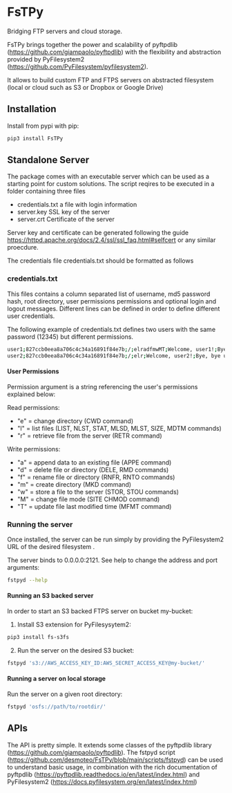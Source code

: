 # FsTPy
Bridging FTP servers and cloud storage.


FsTPy brings together the power and scalability of pyftpdlib (https://github.com/giampaolo/pyftpdlib) with the flexibility and abstraction provided by PyFilesystem2 (https://github.com/PyFilesystem/pyfilesystem2).

It allows to build custom FTP and FTPS servers on abstracted filesystem (local or cloud such as S3 or Dropbox or Google Drive)

## Installation 

Install from pypi with pip:

```bash
pip3 install FsTPy
```

## Standalone Server

The package comes with an executable server which can be used as a starting point for custom solutions. The script reqires to be executed in a folder containing three files

* credentials.txt a file with login information 
* server.key SSL key of the server
* server.crt Certificate of the server

Server key and certificate can be generated following the guide https://httpd.apache.org/docs/2.4/ssl/ssl_faq.html#selfcert or any similar proecdure.

The credentials file credentials.txt should be formatted as follows

### credentials.txt
This files contains a column separated list of username, md5 password hash, root directory, user permissions permissions and optional login and logout messages.
Different lines can be defined in order to define different user credentials. 

The following example of credentials.txt defines two users with the same password (12345) but different permissions.

```bash
user1;827ccb0eea8a706c4c34a16891f84e7b;/;elradfmwMT;Welcome, user1!;Bye, bye user1
user2;827ccb0eea8a706c4c34a16891f84e7b;/;elr;Welcome, user2!;Bye, bye user2
```

#### User Permissions

Permission argument is a string referencing the user's
permissions explained below:

Read permissions:
 - "e" = change directory (CWD command)
 - "l" = list files (LIST, NLST, STAT, MLSD, MLST, SIZE, MDTM commands)
 - "r" = retrieve file from the server (RETR command)

Write permissions:
 - "a" = append data to an existing file (APPE command)
 - "d" = delete file or directory (DELE, RMD commands)
 - "f" = rename file or directory (RNFR, RNTO commands)
 - "m" = create directory (MKD command)
 - "w" = store a file to the server (STOR, STOU commands)
 - "M" = change file mode (SITE CHMOD command)
 - "T" = update file last modified time (MFMT command)

### Running the server
Once installed, the server can be run simply by providing the PyFilesystem2 URL of the desired filesystem .

The server binds to 0.0.0.0:2121. See help to change the address and port arguments:
```bash
fstpyd --help
```

#### Running an S3 backed server

In order to start an S3 backed FTPS server on bucket my-bucket:

1. Install S3 extension for PyFilesysytem2:
```bash
pip3 install fs-s3fs
```
2. Run the server on the desired S3 bucket:
```bash
fstpyd 's3://AWS_ACCESS_KEY_ID:AWS_SECRET_ACCESS_KEY@my-bucket/'
```

#### Running a server on local storage

Run the server on a given root directory:
```bash
fstpyd 'osfs://path/to/rootdir/'
```

## APIs

The API is pretty simple. It extends some classes of the pyftpdlib library (https://github.com/giampaolo/pyftpdlib). The fstpyd script (https://github.com/desmoteo/FsTPy/blob/main/scripts/fstpyd) can be used to understand basic usage, in combination with the rich documentation of pyftpdlib (https://pyftpdlib.readthedocs.io/en/latest/index.html) and PyFilesystem2 (https://docs.pyfilesystem.org/en/latest/index.html)


